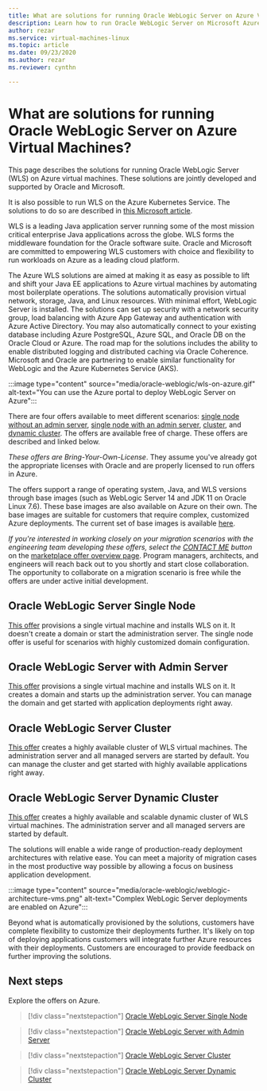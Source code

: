 ```yaml
---
title: What are solutions for running Oracle WebLogic Server on Azure Virtual Machines
description: Learn how to run Oracle WebLogic Server on Microsoft Azure Virtual Machines.
author: rezar
ms.service: virtual-machines-linux
ms.topic: article
ms.date: 09/23/2020
ms.author: rezar
ms.reviewer: cynthn

---
```

# What are solutions for running Oracle WebLogic Server on Azure Virtual Machines?

This page describes the solutions for running Oracle WebLogic Server (WLS) on Azure virtual machines. These solutions are jointly developed and supported by Oracle and Microsoft.

It is also possible to run WLS on the Azure Kubernetes Service. The solutions to do so are described in [this Microsoft article](https://docs.microsoft.com/en-us/azure/virtual-machines/workloads/oracle/weblogic-aks).

WLS is a leading Java application server running some of the most mission critical enterprise Java applications across the globe. WLS forms the middleware foundation for the Oracle software suite. Oracle and Microsoft are committed to empowering WLS customers with choice and flexibility to run workloads on Azure as a leading cloud platform.

The Azure WLS solutions are aimed at making it as easy as possible to lift and shift your Java EE applications to Azure virtual machines by automating most boilerplate operations. The solutions automatically provision virtual network, storage, Java, and Linux resources. With minimal effort, WebLogic Server is installed. The solutions can set up security with a network security group, load balancing with Azure App Gateway and authentication with Azure Active Directory. You may also automatically connect to your existing database including Azure PostgreSQL, Azure SQL, and Oracle DB on the Oracle Cloud or Azure. The road map for the solutions includes the ability to enable distributed logging and distributed caching via Oracle Coherence. Microsoft and Oracle are partnering to enable similar functionality for WebLogic and the Azure Kubernetes Service (AKS).

:::image type="content" source="media/oracle-weblogic/wls-on-azure.gif" alt-text="You can use the Azure portal to deploy WebLogic Server on Azure":::

There are four offers available to meet different scenarios: [single node without an admin server](https://portal.azure.com/#create/oracle.20191001-arm-oraclelinux-wls20191001-arm-oraclelinux-wls), [single node with an admin server](https://portal.azure.com/#create/oracle.20191009-arm-oraclelinux-wls-admin20191009-arm-oraclelinux-wls-admin), [cluster](https://portal.azure.com/#create/oracle.20191007-arm-oraclelinux-wls-cluster20191007-arm-oraclelinux-wls-cluster), and [dynamic cluster](https://portal.azure.com/#create/oracle.20191021-arm-oraclelinux-wls-dynamic-cluster20191021-arm-oraclelinux-wls-dynamic-cluster). The offers are available free of charge. These offers are described and linked below.

_These offers are Bring-Your-Own-License_. They assume you've already got the appropriate licenses with Oracle and are properly licensed to run offers in Azure.

The offers support a range of operating system, Java, and WLS versions through base images (such as WebLogic Server 14 and JDK 11 on Oracle Linux 7.6). These base images are also available on Azure on their own. The base images are suitable for customers that require complex, customized Azure deployments. The current set of base images is available [here](https://azuremarketplace.microsoft.com/en-us/marketplace/apps?search=WebLogic%20Server%20Base%20Image&page=1).

_If you're interested in working closely on your migration scenarios with the engineering team developing these offers, select the [CONTACT ME](https://azuremarketplace.microsoft.com/en-us/marketplace/apps/oracle.oraclelinux-wls-cluster?tab=Overview) button_ on the [marketplace offer overview page](https://azuremarketplace.microsoft.com/en-us/marketplace/apps/oracle.oraclelinux-wls-cluster?tab=Overview). Program managers, architects, and engineers will reach back out to you shortly and start close collaboration. The opportunity to collaborate on a migration scenario is free while the offers are under active initial development.

## Oracle WebLogic Server Single Node

[This offer](https://portal.azure.com/#create/oracle.20191001-arm-oraclelinux-wls20191001-arm-oraclelinux-wls) provisions a single virtual machine and installs WLS on it. It doesn't create a domain or start the administration server. The single node offer is useful for scenarios with highly customized domain configuration.

## Oracle WebLogic Server with Admin Server

[This offer](https://portal.azure.com/#create/oracle.20191009-arm-oraclelinux-wls-admin20191009-arm-oraclelinux-wls-admin) provisions a single virtual machine and installs WLS on it. It creates a domain and starts up the administration server. You can manage the domain and get started with application deployments right away.

## Oracle WebLogic Server Cluster

[This offer](https://portal.azure.com/#create/oracle.20191007-arm-oraclelinux-wls-cluster20191007-arm-oraclelinux-wls-cluster) creates a highly available cluster of WLS virtual machines. The administration server and all managed servers are started by default. You can manage the cluster and get started with highly available applications right away.

## Oracle WebLogic Server Dynamic Cluster

[This offer](https://portal.azure.com/#create/oracle.20191021-arm-oraclelinux-wls-dynamic-cluster20191021-arm-oraclelinux-wls-dynamic-cluster) creates a highly available and scalable dynamic cluster of WLS virtual machines. The administration server and all managed servers are started by default.

The solutions will enable a wide range of production-ready deployment architectures with relative ease. You can meet a majority of migration cases in the most productive way possible by allowing a focus on business application development.

:::image type="content" source="media/oracle-weblogic/weblogic-architecture-vms.png" alt-text="Complex WebLogic Server deployments are enabled on Azure":::

Beyond what is automatically provisioned by the solutions, customers have complete flexibility to customize their deployments further. It's likely on top of deploying applications customers will integrate further Azure resources with their deployments. Customers are encouraged to provide feedback on further improving the solutions.

## Next steps

Explore the offers on Azure.

> [!div class="nextstepaction"]
> [Oracle WebLogic Server Single Node](https://portal.azure.com/#create/oracle.20191001-arm-oraclelinux-wls20191001-arm-oraclelinux-wls)

> [!div class="nextstepaction"]
> [Oracle WebLogic Server with Admin Server](https://portal.azure.com/#create/oracle.20191009-arm-oraclelinux-wls-admin20191009-arm-oraclelinux-wls-admin)

> [!div class="nextstepaction"]
> [Oracle WebLogic Server Cluster](https://portal.azure.com/#create/oracle.20191007-arm-oraclelinux-wls-cluster20191007-arm-oraclelinux-wls-cluster)

> [!div class="nextstepaction"]
> [Oracle WebLogic Server Dynamic Cluster](https://portal.azure.com/#create/oracle.20191021-arm-oraclelinux-wls-dynamic-cluster20191021-arm-oraclelinux-wls-dynamic-cluster)
